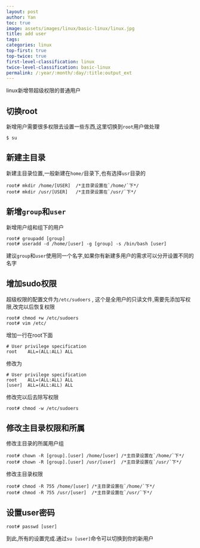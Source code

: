 ```yaml
---
layout: post
author: Yan 
toc: true
image: assets/images/linux/basic-linux/linux.jpg
title: add user
tags:
categories: linux
top-first: true
top-twice: true
first-level-classification: linux
twice-level-classification: basic-linux
permalink: /:year/:month/:day/:title:output_ext
---
```


linux新增带超级权限的普通用户

## 切换root

新增用户需要很多权限去设置一些东西,这里切换到`root`用户做处理

```shell
$ su
```

## 新建主目录

新建主目录位置,一般新建在`home/`目录下,也有选择`usr`目录的

```shell
root# mkdir /home/[USER]  /*主目录设置在`/home/`下*/
root# mkdir /usr/[USER]   /*主目录设置在`/usr/`下*/
```

## 新增`group`和`user`

新增用户组和组下的用户

```shell
root# groupadd [group]
root# useradd -d /home/[user] -g [group] -s /bin/bash [user]
```

建议`group`和`user`使用同一个名字,如果你有新建多用户的需求可以分开设置不同的名字

## 增加sudo权限

超级权限的配置文件为`/etc/sudoers` , 这个是全用户的只读文件,需要先添加写权限,改完以后恢复权限

```shell
root# chmod +w /etc/sudoers
root# vim /etc/
```

增加一行在root下面

```shell
# User privilege specification
root	ALL=(ALL:ALL) ALL
```

修改为

```
# User privilege specification
root	ALL=(ALL:ALL) ALL
[user]  ALL=(ALL:ALL) ALL
```

修改完以后去除写权限

```shell
root# chmod -w /etc/sudoers
```

## 修改主目录权限和所属

修改主目录的所属用户组

```shell
root# chown -R [group].[user] /home/[user] /*主目录设置在`/home/`下*/
root# chown -R [group].[user] /usr/[user]  /*主目录设置在`/usr/`下*/
```

修改主目录权限
```shell
root# chmod -R 755 /home/[user] /*主目录设置在`/home/`下*/
root# chmod -R 755 /usr/[user]  /*主目录设置在`/usr/`下*/
```

## 设置user密码

```shell
root# passwd [user]
```

到此,所有的设置完成.通过`su [user]`命令可以切换到你的新用户






